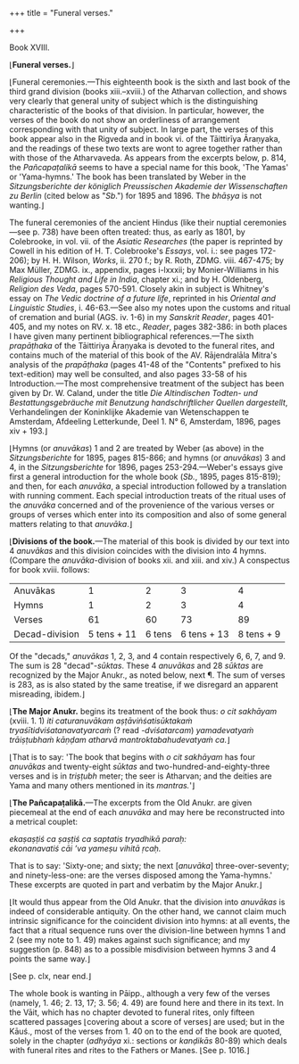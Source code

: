 +++
title = "Funeral verses."

+++




Book XVIII.

⌊**Funeral verses.**⌋

⌊Funeral ceremonies.—This eighteenth book is the sixth and last book of
the third grand division (books xiii.–xviii.) of the Atharvan
collection, and shows very clearly that general unity of subject which
is the distinguishing characteristic of the books of that division. In
particular, however, the verses of the book do not show an orderliness
of arrangement corresponding with that unity of subject. In large part,
the verses of this book appear also in the Rigveda and in book vi. of
the Tāittirīya Āraṇyaka, and the readings of these two texts are wont to
agree together rather than with those of the Atharvaveda. As appears
from the excerpts below, p. 814, the *Pañcapaṭalikā* seems to have a
special name for this book, 'The Yamas' or 'Yama-hymns.' The book has
been translated by Weber in the *Sitzungsberichte der königlich
Preussischen Akademie der Wissenschaften zu Berlin* (cited below as
"*Sb*.") for 1895 and 1896. The *bhāṣya* is not wanting.⌋

  

The funeral ceremonies of the ancient Hindus (like their nuptial
ceremonies—see p. 738) have been often treated: thus, as early as 1801,
by Colebrooke, in vol. vii. of the *Asiatic Researches* (the paper is
reprinted by Cowell in his edition of H. T. Colebrooke's *Essays*, vol.
i.: see pages 172-206); by H. H. Wilson, *Works*, ii. 270 f.; by R.
Roth, ZDMG. viii. 467-475; by Max Müller, ZDMG. ix., appendix, pages
i-lxxxii; by Monier-Williams in his *Religious Thought and Life in
India*, chapter xi.; and by H. Oldenberg, *Religion des Veda*, pages
570-591. Closely akin in subject is Whitney's essay on *The Vedic
doctrine of a future life*, reprinted in his *Oriental and Linguistic
Studies*, i. 46-63.—See also my notes upon the customs and ritual of
cremation and burial (AGS. iv. 1-6) in my *Sanskrit Reader*, pages
401-405, and my notes on RV. x. 18 etc., *Reader*, pages 382-386: in
both places I have given many pertinent bibliographical references.—The
sixth *prapāṭhaka* of the Tāittiriya Āraṇyaka is devoted to the funeral
rites, and contains much of the material of this book of the AV.
Rājendralāla Mitra's analysis of the *prapāṭhaka* (pages 41-48 of the
"Contents" prefixed to his text-edition) may well be consulted, and also
pages 33-58 of his Introduction.—The most comprehensive treatment of the
subject has been given by Dr. W. Caland, under the title *Die
Altindischen Todten- und Bestattungsgebräuche mit Benutzung
handschriftlicher Quellen dargestellt*, Verhandelingen der Koninklijke
Akademie van Wetenschappen te Amsterdam, Afdeeling Letterkunde, Deel 1.
N° 6, Amsterdam, 1896, pages xiv + 193.⌋

⌊Hymns (or *anuvākas*) 1 and 2 are treated by Weber (as above) in the
*Sitzungsberichte* for 1895, pages 815-866; and hymns (or *anuvākas*) 3
and 4, in the *Sitzungsberichte* for 1896, pages 253-294.—Weber's essays
give first a general introduction for the whole book (*Sb.*, 1895,
pages 815-819); and then, for each *anuvāka*, a special introduction
followed by a translation with running comment. Each special
introduction treats of the ritual uses of the *anuvāka* concerned and of
the provenience of the various verses or groups of verses which enter
into its composition and also of some general matters relating to that
*anuvāka*.⌋

⌊**Divisions of the book.**—The material of this book is divided by our
text into 4 *anuvākas* and this division coincides with the division
into 4 hymns. (Compare the *anuvāka*-division of books xii. and xiii.
and xiv.) A conspectus for book xviii. follows:

|                |             |        |             |            |
|----------------|-------------|--------|-------------|------------|
| Anuvākas       | 1           | 2      | 3           | 4          |
| Hymns          | 1           | 2      | 3           | 4          |
| Verses         | 61          | 60     | 73          | 89         |
| Decad-division | 5 tens + 11 | 6 tens | 6 tens + 13 | 8 tens + 9 |

Of the "decads," *anuvākas* 1, 2, 3, and 4 contain respectively 6, 6, 7,
and 9. The sum is 28 "decad"-*sūktas*. These 4 *anuvākas* and 28
*sūktas* are recognized by the Major Anukr., as noted below, next ¶. The
sum of verses is 283, as is also stated by the same treatise, if we
disregard an apparent misreading, ibidem.⌋

⌊**The Major Anukr.** begins its treatment of the book thus: *o cit
sakhāyam* (xviii. 1. 1) *iti caturanuvākam aṣṭāviṅśatisūktakaṁ
tryaśītidviśatanavatyarcaṁ* (? read *-dviśatarcam*) *yamadevatyaṁ
trāiṣṭubhaṁ kāṇḍam atharvā mantroktabahudevatyaṁ ca.*⌋

⌊That is to say: 'The book that begins with *o cit sakhāyam* has four
*anuvākas* and twenty-eight *sūktas* and two-hundred-and-eighty-three
verses and is in *triṣṭubh* meter; the seer is Atharvan; and the deities
are Yama and many others mentioned in its *mantras.*'⌋

⌊**The Pañcapaṭalikā.**—The excerpts from the Old Anukr. are given
piecemeal at the end of each *anuvāka* and may here be reconstructed
into a metrical couplet:

*ekaṣaṣṭiś ca ṣaṣṭiś ca saptatis tryadhikā paraḥ:*  
*ekonanavatiś cāi ’va yameṣu vihitā ṛcaḥ.*

That is to say: 'Sixty-one; and sixty; the next \[*anuvāka*\]
three-over-seventy; and ninety-less-one: are the verses disposed among
the Yama-hymns.' These excerpts are quoted in part and verbatim by the
Major Anukr.⌋

⌊It would thus appear from the Old Anukr. that the division into
*anuvākas* is indeed of considerable antiquity. On the other hand, we
cannot claim much intrinsic significance for the coincident division
into hymns: at all events, the fact that a ritual sequence runs over the
division-line between hymns 1 and 2 (see my note to 1. 49) makes against
such significance; and my suggestion (p. 848) as to a possible
misdivision between hymns 3 and 4 points the same way.⌋

⌊See p. clx, near end.⌋

  
The whole book is wanting in Pāipp., although a very few of the verses
(namely, 1. 46; 2. 13, 17; 3. 56; 4. 49) are found here and there in its
text. In the Vāit, which has no chapter devoted to funeral rites, only
fifteen scattered passages ⌊covering about a score of verses⌋ are used;
but in the Kāuś., most of the verses from 1. 40 on to the end of the
book are quoted, solely in the chapter (*adhyāya* xi.: sections or
*kanḍikās* 80-89) which deals with funeral rites and rites to the
Fathers or Manes. ⌊See p. 1016.⌋

